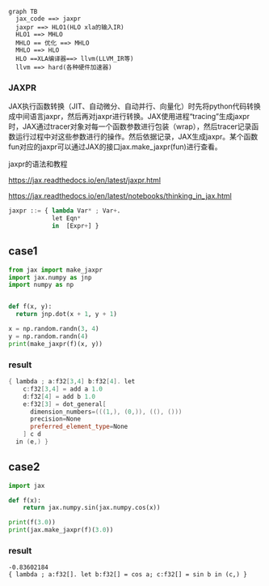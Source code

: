 



```mermaid
graph TB
  jax_code ==> jaxpr
  jaxpr ==> HLO1(HLO xla的输入IR)
  HLO1 ==> MHLO
  MHLO == 优化 ==> MHLO
  MHLO ==> HLO
  HLO ==XLA编译器==> llvm(LLVM_IR等)
  llvm ==> hard(各种硬件加速器)

```





### JAXPR

JAX执行函数转换（JIT、自动微分、自动并行、向量化）时先将python代码转换成中间语言jaxpr，然后再对jaxpr进行转换。JAX使用进程“tracing”生成jaxpr时，JAX通过tracer对象对每一个函数参数进行包装（wrap），然后tracer记录函数运行过程中对这些参数进行的操作。然后依据记录，JAX生成jaxpr。某个函数fun对应的jaxpr可以通过JAX的接口jax.make_jaxpr(fun)进行查看。



jaxpr的语法和教程

https://jax.readthedocs.io/en/latest/jaxpr.html



https://jax.readthedocs.io/en/latest/notebooks/thinking_in_jax.html



```python
jaxpr ::= { lambda Var* ; Var+.
            let Eqn*
            in  [Expr+] }
```





## case1

```python
from jax import make_jaxpr
import jax.numpy as jnp
import numpy as np


def f(x, y):
  return jnp.dot(x + 1, y + 1)

x = np.random.randn(3, 4)
y = np.random.randn(4)
print(make_jaxpr(f)(x, y))
```



### result

```c++
{ lambda ; a:f32[3,4] b:f32[4]. let
    c:f32[3,4] = add a 1.0
    d:f32[4] = add b 1.0
    e:f32[3] = dot_general[
      dimension_numbers=(((1,), (0,)), ((), ()))
      precision=None
      preferred_element_type=None
    ] c d
  in (e,) }
```





## case2

```python
import jax

def f(x):
    return jax.numpy.sin(jax.numpy.cos(x))

print(f(3.0))
print(jax.make_jaxpr(f)(3.0))

```



### result

```
-0.83602184
{ lambda ; a:f32[]. let b:f32[] = cos a; c:f32[] = sin b in (c,) }

```

